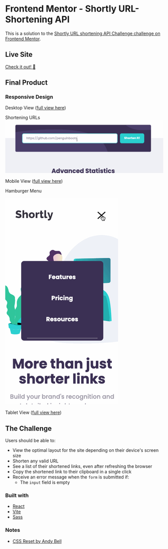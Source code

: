 # Frontend Mentor - Shortly URL-Shortening API

This is a solution to the [Shortly URL shortening API Challenge challenge on Frontend Mentor](https://www.frontendmentor.io/challenges/url-shortening-api-landing-page-2ce3ob-G).

## Live Site
[Check it out! 🌸](https://shortly-url-shortener-five.vercel.app/)

## Final Product
### Responsive Design
Desktop View ([full view here](/docs/view-desktop-full.png))

Shortening URLs
![Submit URL for shortening](/docs/create-url.gif)

Mobile View ([full view here](/docs/view-iphone-se-full.png))

Hamburger Menu

![Hamburger menu](/docs/hamburger-menu.gif)

Tablet View ([full view here](/docs/view-ipad-air-full.png))

## The Challenge
Users should be able to:
- View the optimal layout for the site depending on their device's screen size
- Shorten any valid URL
- See a list of their shortened links, even after refreshing the browser
- Copy the shortened link to their clipboard in a single click
- Receive an error message when the `form` is submitted if:
  - The `input` field is empty

### Built with
- [React](https://reactjs.org/)
- [Vite](https://vitejs.dev/)
- [Sass](https://sass-lang.com/)

### Notes
- [CSS Reset by Andy Bell](https://andy-bell.co.uk/a-modern-css-reset/)
